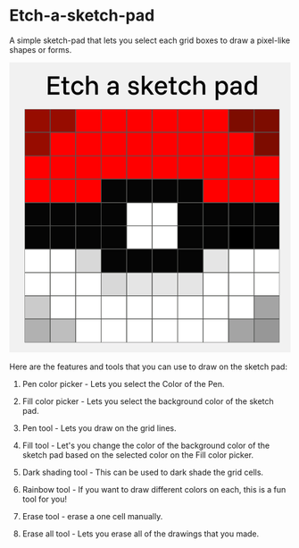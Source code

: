 # Etch-a-sketch-pad

A simple sketch-pad that lets
you select each grid boxes to draw a pixel-like shapes or forms.

![Etch-a-sketch preview](img/Etch-a-sketch-sample-drawing.png)

Here are the features and tools that you can use to draw on the sketch pad:

1. Pen color picker - Lets you select the Color of the Pen.

2. Fill color picker - Lets you select the background color of the sketch pad.

3. Pen tool - Lets you draw on the grid lines.

4. Fill tool - Let's you change the color of the background color of the sketch pad based on the selected color on the Fill color picker.

5. Dark shading tool - This can be used to dark shade the grid cells.

6. Rainbow tool - If you want to draw different colors on each, this is a fun tool for you!

7. Erase tool - erase a one cell manually.

8. Erase all tool - Lets you erase all of the drawings that you made.
